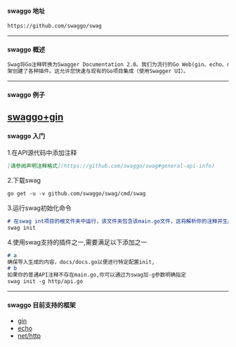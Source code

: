 #### swaggo 地址
```html
https://github.com/swaggo/swag
```
---
#### swaggo 概述
```markdown
Swag将Go注释转换为Swagger Documentation 2.0。我们为流行的Go Web(gin、echo、net/http)框
架创建了各种插件。这允许您快速与现有的Go项目集成（使用Swagger UI）。
```
---
#### swaggo 例子
[swaggo+gin](https://github.com/swaggo/swag/tree/master/example)
---
#### swaggo 入门
1.在API源代码中添加注释
```markdown
[请参阅声明注释格式](https://github.com/swaggo/swag#general-api-info)
```
2.下载swag
```markdown
go get -u -v github.com/swaggo/swag/cmd/swag
```
3.运行swag初始化命令
```markdown
# 在swag int项目的根文件夹中运行，该文件夹包含该main.go文件，这将解析你的注释并生成所需的文件(docs文件夹和docs.go文件)
swag init
```
4.使用swag支持的插件之一,需要满足以下添加之一
```markdown
# a
确保导入生成的内容，docs/docs.go以便进行特定配置init,
# b
如果你的普通API注释不存在main.go,你可以通过为swag加-g参数明确指定
swag init -g http/api.go
```
---
#### swaggo 目前支持的框架
- [gin](https://github.com/swaggo/gin-swagger)
- [echo](https://github.com/swaggo/echo-swagger)
- [net/http](https://github.com/swaggo/http-swagger)